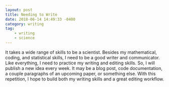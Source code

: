 ```yaml
---
layout: post
title: Needing to Write
date: 2018-06-14 14:49:33 -0400
category: writing
tag:
    - writing
    - science
---
```


It takes a wide range of skills to be a scientist. Besides my mathematical, coding, and statistical skills, I need to be a good writer and communicator. Like everything, I need to practice my writing and editing skills. So, I will publish a new idea every week. It may be a blog post, code documentation, a couple paragraphs of an upcoming paper, or something else. With this repetition, I hope to build both my writing skills and a great editing workflow.
